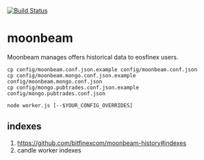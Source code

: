 [![Build Status](https://travis-ci.org/bitfinexcom/moonbeam.svg?branch=master)](https://travis-ci.org/bitfinexcom/moonbeam)

# moonbeam

Moonbeam manages offers historical data to eosfinex users.

```
cp config/moonbeam.conf.json.example config/moonbeam.conf.json
cp config/moonbeam.mongo.conf.json.example config/moonbeam.mongo.conf.json
cp config/mongo.pubtrades.conf.json.example config/mongo.pubtrades.conf.json
```

```
node worker.js [--$YOUR_CONFIG_OVERRIDES]
```

## indexes

1. https://github.com/bitfinexcom/moonbeam-history#indexes
2. candle worker indexes
